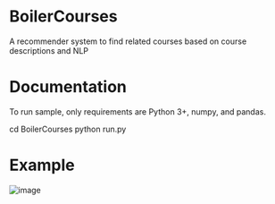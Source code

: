 # BoilerCourses
A recommender system to find related courses based on course descriptions and NLP

# Documentation
To run sample, only requirements are Python 3+, numpy, and pandas.

cd BoilerCourses
python run.py

# Example
![image](https://user-images.githubusercontent.com/66227218/113493988-5240cc80-94b2-11eb-88e9-37aa639ed4a8.png)

